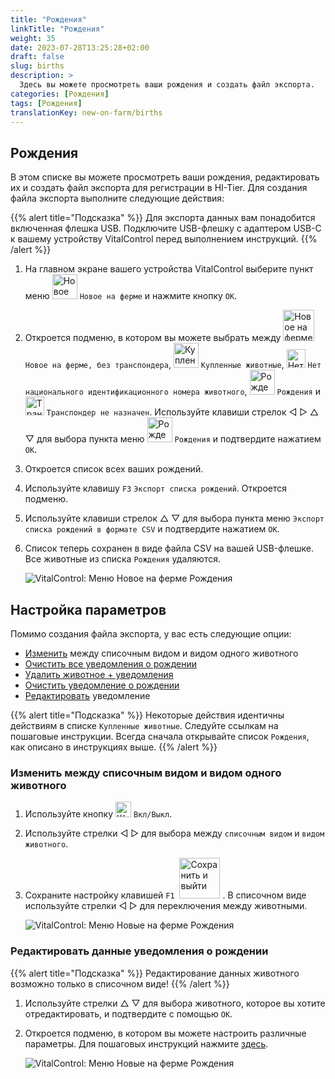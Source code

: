 ```yaml
---
title: "Рождения"
linkTitle: "Рождения"
weight: 35
date: 2023-07-28T13:25:28+02:00
draft: false
slug: births
description: >
  Здесь вы можете просмотреть ваши рождения и создать файл экспорта.
categories: [Рождения]
tags: [Рождения]
translationKey: new-on-farm/births
---
```

## Рождения

В этом списке вы можете просмотреть ваши рождения, редактировать их и создать файл экспорта для регистрации в HI-Tier. Для создания файла экспорта выполните следующие действия:

{{% alert title="Подсказка" %}}
Для экспорта данных вам понадобится включенная флешка USB. Подключите USB-флешку с адаптером USB-C к вашему устройству VitalControl перед выполнением инструкций.
{{% /alert %}}

1. На главном экране вашего устройства VitalControl выберите пункт меню <img src="/icons/main/new-on-farm.svg" width="40" align="bottom" alt="Новое на ферме" /> `Новое на ферме` и нажмите кнопку `OK`.

2. Откроется подменю, в котором вы можете выбрать между <img src="/icons/registration/new-on-farm-no-transponder.svg" width="50" align="bottom" alt="Новое на ферме, без транспондера" /> `Новое на ферме, без транспондера`, <img src="/icons/main/new-on-farm.svg" width="40" align="bottom" alt="Купленные животные" /> `Купленные животные`, <img src="/icons/registration/no-eartag-number.svg" width="30" align="bottom" alt="Нет национального идентификационного номера животного" /> `Нет национального идентификационного номера животного`, <img src="/icons/main/births.svg" width="40" align="bottom" alt="Рождения" /> `Рождения` и <img src="/icons/registration/no-transponder.svg" width="30" align="bottom" alt="Транспондер не назначен" /> `Транспондер не назначен`. Используйте клавиши стрелок ◁ ▷ △ ▽ для выбора пункта меню <img src="/icons/main/births.svg" width="40" align="bottom" alt="Рождения" /> `Рождения` и подтвердите нажатием `OK`.

3. Откроется список всех ваших рождений.

4. Используйте клавишу `F3` `Экспорт списка рождений`. Откроется подменю.

5. Используйте клавиши стрелок △ ▽ для выбора пункта меню `Экспорт списка рождений в формате CSV` и подтвердите нажатием `OK`.

6. Список теперь сохранен в виде файла CSV на вашей USB-флешке. Все животные из списка `Рождения` удаляются.

    ![VitalControl: Меню Новое на ферме Рождения](../images/births.png "Рождения")

## Настройка параметров

Помимо создания файла экспорта, у вас есть следующие опции:

- [Изменить](#изменить-между-списочным-видом-и-видом-одного-животного) между списочным видом и видом одного животного
- [Очистить все уведомления о рождении](../purchased-animals/#очистить-все-уведомления-о-покупках)
- [Удалить животное + уведомления](../purchased-animals/#удаление-животного--уведомление-о-покупке)
- [Очистить уведомление о рождении](../purchased-animals/#очистка-уведомления-о-покупке)
- [Редактировать](#редактировать-данные-уведомления-о-рождении) уведомление

{{% alert title="Подсказка" %}}
Некоторые действия идентичны действиям в списке `Купленные животные`. Следуйте ссылкам на пошаговые инструкции. Всегда сначала открывайте список `Рождения`, как описано в инструкциях выше.
{{% /alert %}}

### Изменить между списочным видом и видом одного животного

1. Используйте кнопку <img src="/icons/gear.svg" width="25" align="bottom" alt="Шестеренка" /> `Вкл/Выкл`.

2. Используйте стрелки ◁ ▷ для выбора между `списочным видом` и `видом животного`.

3. Сохраните настройку клавишей `F1` &nbsp;<img src="/icons/footer/save_exit.svg" width="65" align="bottom" alt="Сохранить и выйти" />&nbsp;. В списочном виде используйте стрелки ◁ ▷ для переключения между животными.

    ![VitalControl: Меню Новые на ферме Рождения](../images/change.png "Изменить между списочным видом и видом одного животного")

### Редактировать данные уведомления о рождении

{{% alert title="Подсказка" %}}
Редактирование данных животного возможно только в списочном виде!
{{% /alert %}}

1. Используйте стрелки △ ▽ для выбора животного, которое вы хотите отредактировать, и подтвердите с помощью `OK`.

2. Откроется подменю, в котором вы можете настроить различные параметры. Для пошаговых инструкций нажмите [здесь](/ru/docs/new/calving/).

    ![VitalControl: Меню Новые на ферме Рождения](../images/edit2.png "Редактировать уведомление о рождении")

